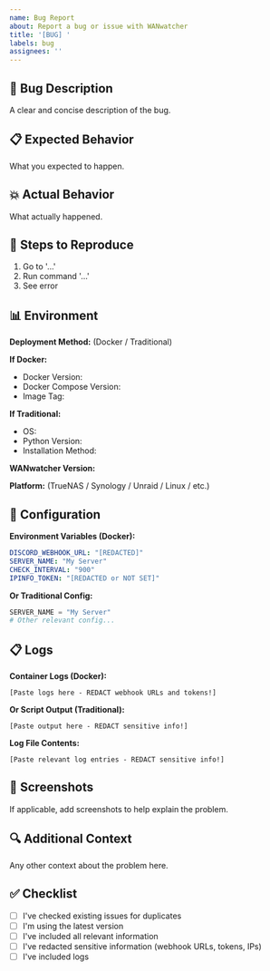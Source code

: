 ```yaml
---
name: Bug Report
about: Report a bug or issue with WANwatcher
title: '[BUG] '
labels: bug
assignees: ''
---
```


## 🐛 Bug Description

A clear and concise description of the bug.

## 📋 Expected Behavior

What you expected to happen.

## 💥 Actual Behavior

What actually happened.

## 🔄 Steps to Reproduce

1. Go to '...'
2. Run command '...'
3. See error

## 📊 Environment

**Deployment Method:** (Docker / Traditional)

**If Docker:**
- Docker Version: 
- Docker Compose Version: 
- Image Tag: 

**If Traditional:**
- OS: 
- Python Version: 
- Installation Method: 

**WANwatcher Version:** 

**Platform:** (TrueNAS / Synology / Unraid / Linux / etc.)

## 📝 Configuration

**Environment Variables (Docker):**
```yaml
DISCORD_WEBHOOK_URL: "[REDACTED]"
SERVER_NAME: "My Server"
CHECK_INTERVAL: "900"
IPINFO_TOKEN: "[REDACTED or NOT SET]"
```

**Or Traditional Config:**
```python
SERVER_NAME = "My Server"
# Other relevant config...
```

## 📋 Logs

**Container Logs (Docker):**
```
[Paste logs here - REDACT webhook URLs and tokens!]
```

**Or Script Output (Traditional):**
```
[Paste output here - REDACT sensitive info!]
```

**Log File Contents:**
```
[Paste relevant log entries - REDACT sensitive info!]
```

## 📸 Screenshots

If applicable, add screenshots to help explain the problem.

## 🔍 Additional Context

Any other context about the problem here.

## ✅ Checklist

- [ ] I've checked existing issues for duplicates
- [ ] I'm using the latest version
- [ ] I've included all relevant information
- [ ] I've redacted sensitive information (webhook URLs, tokens, IPs)
- [ ] I've included logs
